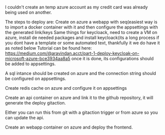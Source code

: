I couldn't create an temp azure account as my credit card was already being used on another.

The steps to deploy are:
Create on azure a webapp with seq(easiest way is to import a docker container with it and then configure the appsettings with the generated link/keys
Same things for keycloack, need to create a VM on azure, install de needed packages and install keycloack(its a long process if you dont have a template or some automated text, thankfully it we do have it as noted below
Tutorial can be found here:
https://medium.com/@aravindan.acct/part-1-deploy-keycloak-on-microsoft-azure-bce3934aa8a5
once it is done, its configurations should be added to appsettings.

A sql intance should be created on azure and the connection string should be configured on appsettings.

Create redis cache on azure and configure it on appsettings

Create an api container on azure and link it to the github repository, it will generate the deploy gitaction.

Either you can run this from git with a gitaction trigger or from azure so you can update the api.


Create an webapp container on azure and deploy the frontend.
